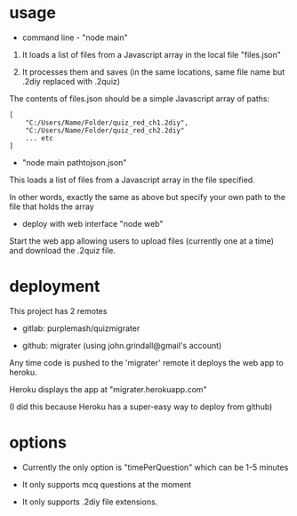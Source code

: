 usage
=====

* command line - "node main"

1. It loads a list of files from a Javascript array in the local file "files.json"

2. It processes them and saves (in the same locations, same file name but .2diy replaced with .2quiz)

The contents of files.json should be a simple Javascript array of paths:

    [
	    "C:/Users/Name/Folder/quiz_red_ch1.2diy",
	    "C:/Users/Name/Folder/quiz_red_ch2.2diy"
	    ... etc
    ]

	
* "node main pathtojson.json"

This loads a list of files from a Javascript array in the file specified.

In other words, exactly the same as above but specify your own path to the file that holds the array



* deploy with web interface "node web"

Start the web app allowing users to upload files (currently one at a time) and download the .2quiz file.




deployment
==========

This project has 2 remotes

* gitlab: purplemash/quizmigrater

* github: migrater  (using john.grindall@gmail's account)

Any time code is pushed to the 'migrater' remote it deploys the web app to heroku.

Heroku displays the app at "migrater.herokuapp.com"

(I did this because Heroku has a super-easy way to deploy from github)



options
=======

* Currently the only option is "timePerQuestion" which can be 1-5 minutes

* It only supports mcq questions at the moment

* It only supports .2diy file extensions.

